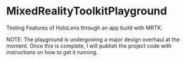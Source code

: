 # MixedRealityToolkitPlayground
Testing Features of HoloLens through an app build with MRTK.

NOTE: The playground is undergowing a major design overhaul at the moment. Once this is complete, I will publish the project code with instructions on how to get it running.
